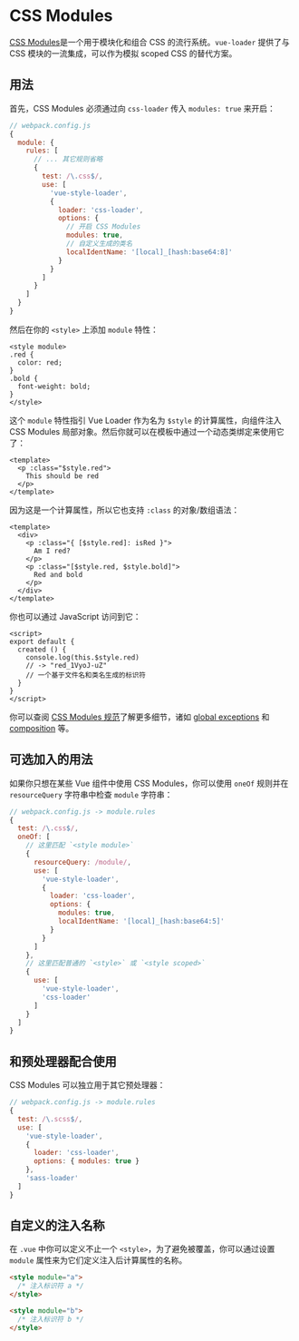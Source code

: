 # CSS Modules

[CSS Modules](https://github.com/css-modules/css-modules)是一个用于模块化和组合 CSS 的流行系统。`vue-loader` 提供了与 CSS 模块的一流集成，可以作为模拟 scoped CSS 的替代方案。

## 用法

首先，CSS Modules 必须通过向 `css-loader` 传入 `modules: true` 来开启：

``` js
// webpack.config.js
{
  module: {
    rules: [
      // ... 其它规则省略
      {
        test: /\.css$/,
        use: [
          'vue-style-loader',
          {
            loader: 'css-loader',
            options: {
              // 开启 CSS Modules
              modules: true,
              // 自定义生成的类名
              localIdentName: '[local]_[hash:base64:8]'
            }
          }
        ]
      }
    ]
  }
}
```

然后在你的 `<style>` 上添加 `module` 特性：

``` vue
<style module>
.red {
  color: red;
}
.bold {
  font-weight: bold;
}
</style>
```

这个 `module` 特性指引 Vue Loader 作为名为 `$style` 的计算属性，向组件注入 CSS Modules 局部对象。然后你就可以在模板中通过一个动态类绑定来使用它了：

``` vue
<template>
  <p :class="$style.red">
    This should be red
  </p>
</template>
```

因为这是一个计算属性，所以它也支持 `:class` 的对象/数组语法：

``` vue
<template>
  <div>
    <p :class="{ [$style.red]: isRed }">
      Am I red?
    </p>
    <p :class="[$style.red, $style.bold]">
      Red and bold
    </p>
  </div>
</template>
```

你也可以通过 JavaScript 访问到它：

``` vue
<script>
export default {
  created () {
    console.log(this.$style.red)
    // -> "red_1VyoJ-uZ"
    // 一个基于文件名和类名生成的标识符
  }
}
</script>
```

你可以查阅 [CSS Modules 规范](https://github.com/css-modules/css-modules)了解更多细节，诸如 [global exceptions](https://github.com/css-modules/css-modules#exceptions) 和 [composition](https://github.com/css-modules/css-modules#composition) 等。

## 可选加入的用法

如果你只想在某些 Vue 组件中使用 CSS Modules，你可以使用 `oneOf` 规则并在 `resourceQuery` 字符串中检查 `module` 字符串：

``` js
// webpack.config.js -> module.rules
{
  test: /\.css$/,
  oneOf: [
    // 这里匹配 `<style module>`
    {
      resourceQuery: /module/,
      use: [
        'vue-style-loader',
        {
          loader: 'css-loader',
          options: {
            modules: true,
            localIdentName: '[local]_[hash:base64:5]'
          }
        }
      ]
    },
    // 这里匹配普通的 `<style>` 或 `<style scoped>`
    {
      use: [
        'vue-style-loader',
        'css-loader'
      ]
    }
  ]
}
```

## 和预处理器配合使用

CSS Modules 可以独立用于其它预处理器：

``` js
// webpack.config.js -> module.rules
{
  test: /\.scss$/,
  use: [
    'vue-style-loader',
    {
      loader: 'css-loader',
      options: { modules: true }
    },
    'sass-loader'
  ]
}
```

## 自定义的注入名称

在 `.vue` 中你可以定义不止一个 `<style>`，为了避免被覆盖，你可以通过设置 `module` 属性来为它们定义注入后计算属性的名称。

``` html
<style module="a">
  /* 注入标识符 a */
</style>

<style module="b">
  /* 注入标识符 b */
</style>
```
